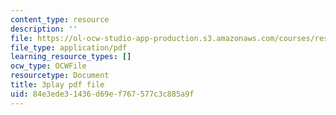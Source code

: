 ```yaml
---
content_type: resource
description: ''
file: https://ol-ocw-studio-app-production.s3.amazonaws.com/courses/res-18-006-calculus-revisited-single-variable-calculus-fall-2010/84e3ede31436d69ef767577c3c885a9f_dNyLGmiYQY0.pdf
file_type: application/pdf
learning_resource_types: []
ocw_type: OCWFile
resourcetype: Document
title: 3play pdf file
uid: 84e3ede3-1436-d69e-f767-577c3c885a9f
---
```

